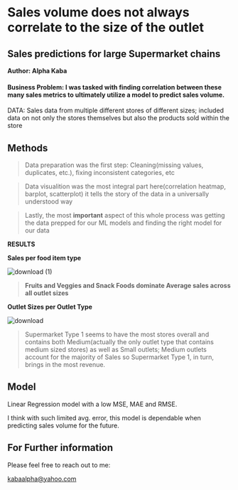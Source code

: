 # Sales volume does not always correlate to the size of the outlet

## Sales predictions for large Supermarket chains

**Author: Alpha Kaba**

#### Business Problem: I was tasked with finding correlation between these many sales metrics to ultimately utilize a model to predict sales volume.

DATA: Sales data from multiple different stores of different sizes; included data on not only the stores themselves but also the products sold within the store

## Methods

> Data preparation was the first step: Cleaning(missing values, duplicates, etc.), fixing inconsistent categories, etc

> Data visualition was the most integral part here(correlation heatmap, barplot, scatterplot) it tells the story of the data in a universally understood way

> Lastly, the most **important** aspect of this whole process was getting the data prepped for our ML models and finding the right model for our data

**RESULTS**

**Sales per food item type**

![download (1)](https://user-images.githubusercontent.com/97268064/171047410-5044b0ac-d245-4ad9-95e6-ca2778f217d5.png)

>**Fruits and Veggies and Snack Foods dominate Average sales across all outlet sizes**



**Outlet Sizes per Outlet Type**

![download](https://user-images.githubusercontent.com/97268064/172299511-d7a9c00f-6236-4a84-a6b0-c365bf1ba676.png)


> Supermarket Type 1 seems to have the most stores overall and contains both Medium(actually the only outlet type that contains medium sized stores) as well as Small outlets; Medium outlets account for the majority of Sales so Supermarket Type 1, in turn, brings in the most revenue.


## Model

Linear Regression model with a low MSE, MAE and RMSE.

I think with such limited avg. error, this model is dependable when predicting sales volume for the future.

## For Further information

Please feel free to reach out to me:

kabaalpha@yahoo.com






